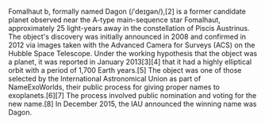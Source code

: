 Fomalhaut b, formally named Dagon (/ˈdeɪɡən/),[2] is a former candidate planet observed near the A-type main-sequence star Fomalhaut, approximately 25 light-years away in the constellation of Piscis Austrinus. The object's discovery was initially announced in 2008 and confirmed in 2012 via images taken with the Advanced Camera for Surveys (ACS) on the Hubble Space Telescope. Under the working hypothesis that the object was a planet, it was reported in January 2013[3][4] that it had a highly elliptical orbit with a period of 1,700 Earth years.[5] The object was one of those selected by the International Astronomical Union as part of NameExoWorlds, their public process for giving proper names to exoplanets.[6][7] The process involved public nomination and voting for the new name.[8] In December 2015, the IAU announced the winning name was Dagon.
